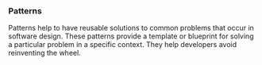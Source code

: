 ### Patterns

Patterns help to have reusable solutions to common problems that occur in software design. These patterns provide a template or blueprint for solving a particular problem in a specific context. They help developers avoid reinventing the wheel.

